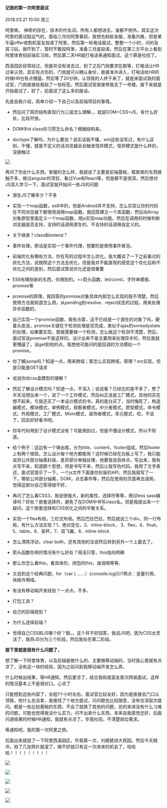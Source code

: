 #### 记我的第一次阿里面试

2018.03.21  10:00 周三

阿里嘛， 神奇的存在，技术的代名词，所有人都想进去，谁都不例外。其实这次阿里的面试挺运气的，面临三月份阿里春招，我想去蚂蚁金服，准备内推，但是某牛逼offer收割机室友投递了阿里，然后第一轮电话面试，整整一个小时，问的及其刁钻，我吓到了，暂时不敢投阿里，准备三月底投递。然后在第三方平台上看到阿里体育招前端实习岗，然后第二天HR就打电话来通知面试，这个算是社招了。

西溪园区经常经过，但是并没有进去过，到了之后门岗要求在那等，打电话让HR过来认领，其实有点伤的，门岗就可以确认身份，直接准许进入，打电话给HR的时候HR也有点懵逼，然后等了20分钟，认领我的人终于来了，就是来面试我的面试官，门岗直接给我贴了一张标签。然后面试官直接带我去了一号楼。接下来就是开始面试了，好了，前面说了这么多的废话。

先是自我介绍，简单介绍一下自己以及前端项目的事情。

* 然后问了网页结构表现行为三层怎么理解，，就是DOM+CSS+JS，有什么好处，比较开放。

* DOM中id class你习惯怎么命名？根据结构来。

* doctype了解吗，为什么要加？说实话我不懂，xml这些没写过，有什么区别，不懂，就是不定义的话浏览器会会触发怪异模式，怪异模式是什么样的，没接触过

![](/assets/doctype.png)

再问了你会什么东西，掌握的怎么样，我就说了主要是前端基础，框架类的东西接触不多，做过angular的项目，看过Vue和React等，但是都不是很深，然后想对JS深入学习一下，面试官就开始问一些JS的问题

* 源生JS了解多少？不多

* 实现一个map函数，es6中的，但是Android并不支持，怎么实现让你的代码在不同浏览器下都使用调用map函数。我回答建立一个库函数，然后向Array对象原型里面定义一个map函数，用js实现map功能。然后在调用的时候判断浏览器是否支持，支持的话调用源生的，不支持的话调用自定义的。

* 关于继承？class和extend？

* 事件处理，原话是实现一个事件代理，想要的是使用事件冒泡。

* 前端优化有哪些方法，你在写的过程中怎么优化，我大概谈了一下之前看过的优化方法，说按照这个方法去优化，但是我并不能直观的感受这个优化后和不优化之间的差别，然后面试管说优化还是很重要

* ES6有哪些新的东西，你用到的。&gt;&gt;箭头函数、let/const、字符串模板、promise等

* promise的原理，我回答的promise对象具体内部怎么实现的我不清楚，然后使用方法我知道怎么用，从pending到resolve、reject状态的过程，用来处理异步函数的，

* 自己实现一个promise函数，我有点蒙，这不已经是一个源生的对象了吗，硬着头皮说，promise关键在于检测处理是否完成，类似于ajax的onreadystate的处理，如果要实现，那就需要做一个检测，怎么做这个检测不清楚，然后，面试官说promise不是这样的。设计出来不是主要用来处理异步的，然后我就更懵逼了，没get到他的点，我想他可能问的是回调的方法模拟一个promise。

* 你了解jsonp吗？知道一点，用来跨域；那怎么实现跨域，原理？src实现，但是只能是GET请求

* 说说你对css盒模型的理解？

* 然后了解设计模式吗？知道一点，不深入；说说看？已经忘的差不多了，憋了半天没想出来一个，说了一个工作模式，然后纠正说是工厂模式，其他的实在想不起来，亏我还买了一本设计模式的书，真的是白买了，当时悔死了，构造器模式，模块模式，单例模式，观察者模式，中介者模式，原型模式，命令模式，外观模式，工厂模式，Mixin模式，装饰者模式，享元模式，哎，不说了，回去好好看书吧。

* 你写代码用到了设计模式没有？可能用到过，但是不懂设计模式，所以不知道。

* 给个例子：这边有一个弹出框，分为title、content、footer组成，然后footer上有两个按钮，怎么设计每个地方都能用？这时候已经在白板上写了，我只能说将公共部分抽离封装，差异部分单独处理，他要我说具体点，写出来，我有点写不来，知道那个思想，但是书写不来，然后让我写伪代码，我用了文字表述，面试官提示了一下，一个js文件下面是你封装的API，然后我就写了一下，哪些公共部分抽离，DOM，点击事件等，然后在使用的页面再去调用，觉得这部分自己答得很不好，

* 再问了怎么看CSS3，我说很强大，新的属性，选择符等等，用过less sass编译吗？好处？嵌套选择符，避免了在DOM中书写class名。但是我提出来一个疑问，这个嵌套选择和CSS优化之间的平衡关系。

* 实现一个flex布局，三栏式布局。然后巴拉巴拉，然后就说三个div，同一行布局，有什么方法实现？1、绝对定位，2、inline-block， 3、flex，4、float，5、table，6、圣杯，7、双飞翼，8、inline-block

* 怎么清除浮动，clear both，还有其他的没说然后转到另外一个上面去了。

* 箭头函数你用的情况有什么好处？简洁只管，this指向明确

* 那么你怎么看this，看具体的，闭包的this，谁调用等等，

* 又说到这个经典问题，for（var i; ......）{console.log\(i\)}?两点：变量引用，块级作用域。

* 有没有移动端开发经验？一点点，不多，

* 打包工具？

* 自己的前端规划？

* 为什么选择前端？

* 觉得自己CSS和JS哪个好？额。。这个并不好回答，我说JS吧，因为CSS太灵活了，我将JS分为三个阶段，然后我处在第二阶段。

**接下里就是我有什么问题了，**

想了解一下阿里体育，以及前端是做什么的，主要做移动端的，当时我心里就有点凉了，没有这一块的经验，因为之前问到我移动端开发怎么弄。

什么时候出结果，等HR通知，然后更凉了，结合我和我室友那次网易面试，这样的情况基本上不是很对口。心凉了

只能想到这些内容了，全程1个小时左右，面试官比较友好，因为是直接去门口认领我，他什么也没拿，直接找了个地方面试，问问题也比较随意，没有往深层次提问，都是一些比较基础的东西，不会了就换了其他的问题，总的来讲没有什么刁难的问题，可能也觉得我没什么实力，问不出来什么东西。本来自我感觉还好，后面问道结果的时候HR通知，我就有点凉了。毕竟社招，不清楚岗位需求。

等通知吧，我的第一次阿里之旅。

后面出来就逛了一下阿里西溪园区，毕竟第一次，刘姥姥进大观园。然后今天贼冷，拍了几张照片就溜了，搞不好就只有这一次进来的机会了，哈哈哈！！！！！！！！！

![](/assets/微信图片_20180321154126.jpg)

![](/assets/微信图片_20180321154148.jpg)

![](/assets/微信图片_20180321154138.jpg)

![](/assets/微信图片_20180321154134.jpg)

![](/assets/微信图片_20180321154143.jpg)

